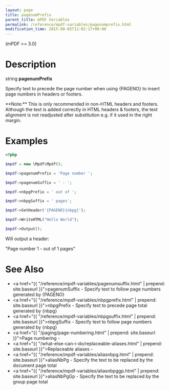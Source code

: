 ```yaml
---
layout: page
title: pagenumPrefix
parent_title: mPDF Variables
permalink: /reference/mpdf-variables/pagenumprefix.html
modification_time: 2015-08-05T12:02:17+00:00
---
```


(mPDF >= 3.0)

# Description

string **pagenumPrefix**

Specify text to precede the page number when using {PAGENO} to insert page numbers in headers or footers.

<div class="alert alert-info" role="alert" markdown="1">
	**Note:** This is only recommended in non-HTML headers and
	footers. Although the text is added correctly in HTML headers &amp; footers, the text alignment is not readjusted
	after substitution e.g. if it used in the right margin.
</div>

# Examples

```php
<?php

$mpdf = new \Mpdf\Mpdf();

$mpdf->pagenumPrefix = 'Page number ';

$mpdf->pagenumSuffix = ' - ';

$mpdf->nbpgPrefix = ' out of ';

$mpdf->nbpgSuffix = ' pages';

$mpdf->SetHeader('{PAGENO}{nbpg}');

$mpdf->WriteHTML("Hello World");

$mpdf->Output();

```

Will output a header:

"Page number 1 - out of 1 pages"

# See Also

- <a href="{{ "/reference/mpdf-variables/pagenumsuffix.html" | prepend: site.baseurl }}">pagenumSuffix</a> - Specify text to follow page numbers generated by {PAGENO}
- <a href="{{ "/reference/mpdf-variables/nbpgprefix.html" | prepend: site.baseurl }}">nbpgPrefix</a> - Specify text to precede page total generated by {nbpg}
- <a href="{{ "/reference/mpdf-variables/nbpgsuffix.html" | prepend: site.baseurl }}">nbpgSuffix</a> - Specify text to follow page numbers generated by {nbpg}
- <a href="{{ "/paging/page-numbering.html" | prepend: site.baseurl }}">Page numbering</a> -
- <a href="{{ "/what-else-can-i-do/replaceable-aliases.html" | prepend: site.baseurl }}">Replaceable aliases</a> - 
- <a href="{{ "/reference/mpdf-variables/aliasnbpg.html" | prepend: site.baseurl }}">aliasNbPg</a> - Specify the text to be replaced by the document page total
- <a href="{{ "/reference/mpdf-variables/aliasnbpggp.html" | prepend: site.baseurl }}">aliasNbPgGp</a> - Specify the text to be replaced by the group page total

